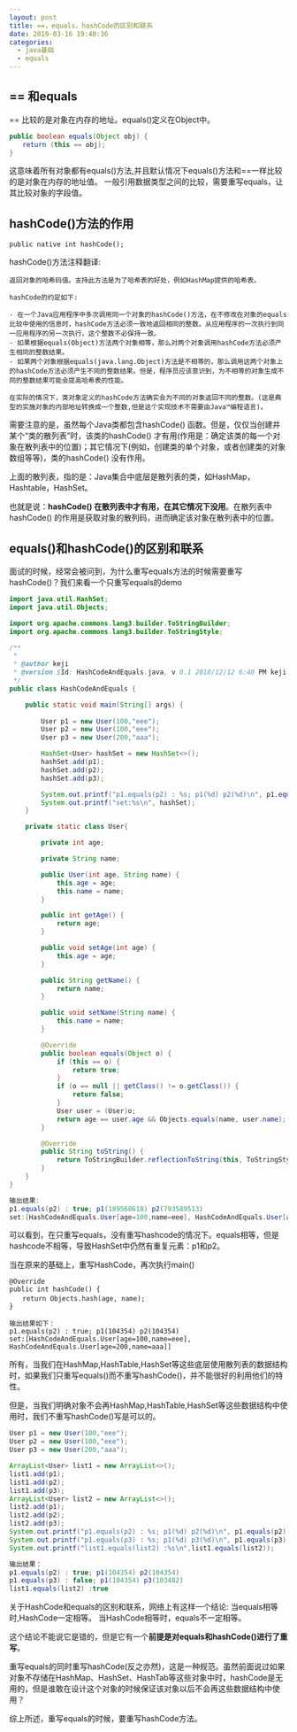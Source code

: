 ```yaml
---
layout: post
title: ==，equals，hashCode的区别和联系
date: 2019-03-16 19:40:36
categories: 
  - java基础
  - equals
---
```


## == 和equals

== 比较的是对象在内存的地址。equals()定义在Object中。
```java
public boolean equals(Object obj) {
　　return (this == obj);
}
```
这意味着所有对象都有equals()方法,并且默认情况下equals()方法和==一样比较的是对象在内存的地址值。
一般引用数据类型之间的比较，需要重写equals，让其比较对象的字段值。

<!-- more -->

## hashCode()方法的作用
```
public native int hashCode();
```
hashCode()方法注释翻译:



```
返回对象的哈希码值。支持此方法是为了哈希表的好处，例如HashMap提供的哈希表。

hashCode的约定如下:

- 在一个Java应用程序中多次调用同一个对象的hashCode()方法，在不修改在对象的equals比较中使用的信息时，hashCode方法必须一致地返回相同的整数。从应用程序的一次执行到同一应用程序的另一次执行，这个整数不必保持一致。
- 如果根据equals(Object)方法两个对象相等，那么对两个对象调用hashCode方法必须产生相同的整数结果。
- 如果两个对象根据equals(java.lang.Object)方法是不相等的，那么调用这两个对象上的hashCode方法必须产生不同的整数结果。但是，程序员应该意识到，为不相等的对象生成不同的整数结果可能会提高哈希表的性能。

在实际的情况下，类对象定义的hashCode方法确实会为不同的对象返回不同的整数。(这是典型的实施对象的内部地址转换成一个整数,但是这个实现技术不需要由Java™编程语言)。
```
需要注意的是，虽然每个Java类都包含hashCode() 函数。但是，仅仅当创建并某个“类的散列表”时，该类的hashCode() 才有用(作用是：确定该类的每一个对象在散列表中的位置)；其它情况下(例如，创建类的单个对象，或者创建类的对象数组等等)，类的hashCode() 没有作用。

上面的散列表，指的是：Java集合中底层是散列表的类，如HashMap，Hashtable，HashSet。

也就是说：**hashCode() 在散列表中才有用，在其它情况下没用**。在散列表中hashCode() 的作用是获取对象的散列码，进而确定该对象在散列表中的位置。

## equals()和hashCode()的区别和联系

面试的时候，经常会被问到，为什么重写equals方法的时候需要重写hashCode()？我们来看一个只重写equals的demo
```java
import java.util.HashSet;
import java.util.Objects;

import org.apache.commons.lang3.builder.ToStringBuilder;
import org.apache.commons.lang3.builder.ToStringStyle;

/**
 *
 * @author keji
 * @version $Id: HashCodeAndEquals.java, v 0.1 2018/12/12 6:40 PM keji Exp $
 */
public class HashCodeAndEquals {

    public static void main(String[] args) {
        
        User p1 = new User(100,"eee");
        User p2 = new User(100,"eee");
        User p3 = new User(200,"aaa");

        HashSet<User> hashSet = new HashSet<>();
        hashSet.add(p1);
        hashSet.add(p2);
        hashSet.add(p3);

        System.out.printf("p1.equals(p2) : %s; p1(%d) p2(%d)\n", p1.equals(p2), p1.hashCode(), p2.hashCode());
        System.out.printf("set:%s\n", hashSet);
    }

    private static class User{

        private int age;

        private String name;

        public User(int age, String name) {
            this.age = age;
            this.name = name;
        }

        public int getAge() {
            return age;
        }

        public void setAge(int age) {
            this.age = age;
        }

        public String getName() {
            return name;
        }

        public void setName(String name) {
            this.name = name;
        }

        @Override
        public boolean equals(Object o) {
            if (this == o) {
                return true;
            }
            if (o == null || getClass() != o.getClass()) {
                return false;
            }
            User user = (User)o;
            return age == user.age && Objects.equals(name, user.name);
        }

        @Override
        public String toString() {
            return ToStringBuilder.reflectionToString(this, ToStringStyle.SHORT_PREFIX_STYLE);
        }
    }
}

输出结果:
p1.equals(p2) : true; p1(189568618) p2(793589513)
set:[HashCodeAndEquals.User[age=100,name=eee], HashCodeAndEquals.User[age=100,name=eee], HashCodeAndEquals.User[age=200,name=aaa]]
```
可以看到，在只重写equals，没有重写hashcode的情况下。equals相等，但是hashcode不相等，导致HashSet中仍然有重复元素：p1和p2。

当在原来的基础上，重写HashCode，再次执行main()
```
@Override
public int hashCode() {
　　return Objects.hash(age, name);
}

输出结果如下：
p1.equals(p2) : true; p1(104354) p2(104354)
set:[HashCodeAndEquals.User[age=100,name=eee], HashCodeAndEquals.User[age=200,name=aaa]]
```

所有，当我们在HashMap,HashTable,HashSet等这些底层使用散列表的数据结构时，如果我们只重写equals()而不重写hashCode()，并不能很好的利用他们的特性。

但是，当我们明确对象不会再HashMap,HashTable,HashSet等这些数据结构中使用时，我们不重写hashCode()写是可以的。
```java
User p1 = new User(100,"eee");
User p2 = new User(100,"eee");
User p3 = new User(200,"aaa");

ArrayList<User> list1 = new ArrayList<>();
list1.add(p1);
list1.add(p2);
list1.add(p3);
ArrayList<User> list2 = new ArrayList<>();
list2.add(p1);
list2.add(p2);
list2.add(p3);
System.out.printf("p1.equals(p2) : %s; p1(%d) p2(%d)\n", p1.equals(p2), p1.hashCode(), p2.hashCode());
System.out.printf("p1.equals(p3) : %s; p1(%d) p3(%d)\n", p1.equals(p3), p1.hashCode(), p3.hashCode());
System.out.printf("list1.equals(list2) :%s\n",list1.equals(list2));

输出结果：
p1.equals(p2) : true; p1(104354) p2(104354)
p1.equals(p3) : false; p1(104354) p3(103482)
list1.equals(list2) :true
```

关于HashCode和equals的区别和联系，网络上有这样一个结论:
当equals相等时,HashCode一定相等。
当HashCode相等时，equals不一定相等。

这个结论不能说它是错的，但是它有一个**前提是对equals和hashCode()进行了重写**。

重写equals的同时重写hashCode(反之亦然)，这是一种规范。虽然前面说过如果对象不存储在HashMap、HashSet、HashTab等这些对象中时，hashCode是无用的，但是谁敢在设计这个对象的时候保证该对象以后不会再这些数据结构中使用？

综上所述，重写equals的时候，要重写hashCode方法。




